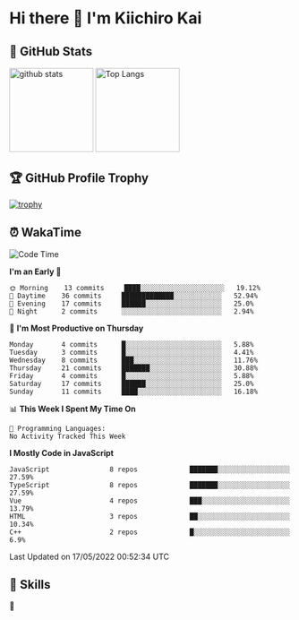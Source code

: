 # Hi there 👋 I'm Kiichiro Kai

## 💎 GitHub Stats
<p align="left"> 
  <img alt="github stats" height="150px" src="https://github-readme-stats.vercel.app/api?username=kiichiro3290&theme=onedark&show_icons=ture" />
    <img alt="Top Langs" height="150px" src="https://github-readme-stats.vercel.app/api/top-langs/?username=kiichiro3290&layout=compact&show_icons=true&theme=onedark" />
</p>

## 🏆 GitHub Profile Trophy
[![trophy](https://github-profile-trophy.vercel.app/?username=kiichiro3290&theme=onedark&column=7
)](https://github.com/ryo-ma/github-profile-trophy)

## ⏰ WakaTime
<!--START_SECTION:waka-->
![Code Time](http://img.shields.io/badge/Code%20Time-0%20secs-blue)

**I'm an Early 🐤** 

```text
🌞 Morning    13 commits     ████░░░░░░░░░░░░░░░░░░░░░   19.12% 
🌆 Daytime    36 commits     █████████████░░░░░░░░░░░░   52.94% 
🌃 Evening    17 commits     ██████░░░░░░░░░░░░░░░░░░░   25.0% 
🌙 Night      2 commits      ░░░░░░░░░░░░░░░░░░░░░░░░░   2.94%

```
📅 **I'm Most Productive on Thursday** 

```text
Monday       4 commits      █░░░░░░░░░░░░░░░░░░░░░░░░   5.88% 
Tuesday      3 commits      █░░░░░░░░░░░░░░░░░░░░░░░░   4.41% 
Wednesday    8 commits      ███░░░░░░░░░░░░░░░░░░░░░░   11.76% 
Thursday     21 commits     ███████░░░░░░░░░░░░░░░░░░   30.88% 
Friday       4 commits      █░░░░░░░░░░░░░░░░░░░░░░░░   5.88% 
Saturday     17 commits     ██████░░░░░░░░░░░░░░░░░░░   25.0% 
Sunday       11 commits     ████░░░░░░░░░░░░░░░░░░░░░   16.18%

```


📊 **This Week I Spent My Time On** 

```text
💬 Programming Languages: 
No Activity Tracked This Week

```

**I Mostly Code in JavaScript** 

```text
JavaScript               8 repos             ███████░░░░░░░░░░░░░░░░░░   27.59% 
TypeScript               8 repos             ███████░░░░░░░░░░░░░░░░░░   27.59% 
Vue                      4 repos             ███░░░░░░░░░░░░░░░░░░░░░░   13.79% 
HTML                     3 repos             ██░░░░░░░░░░░░░░░░░░░░░░░   10.34% 
C++                      2 repos             █░░░░░░░░░░░░░░░░░░░░░░░░   6.9%

```



 Last Updated on 17/05/2022 00:52:34 UTC
<!--END_SECTION:waka-->

## 🧰 Skills
<p align="left"> 🏐 </p> 

